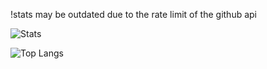 !stats may be outdated due to the rate limit of the github api

![Stats](https://github-readme-stats.vercel.app/api?username=n1ccc&show_icons=true&theme=github_dark&include_all_commits&count_private)

![Top Langs](https://github-readme-stats.vercel.app/api/top-langs/?username=n1ccc&theme=github_dark&count_private&include_all_commits)
